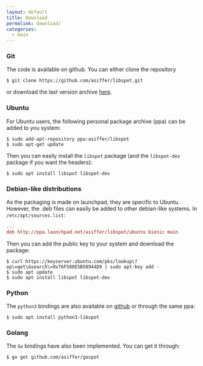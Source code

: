 ```yaml
---
layout: default
title: Download
permalink: download/
categories: 
  - main
---
```


### Git
The code is available on github. You can either clone the repository

```shell
$ git clone https://github.com/asiffer/libspot.git
```
or download the last version archive <a href="https://github.com/asiffer/libspot/archive/master.zip">here</a>.


### Ubuntu
For Ubuntu users, the following personal package archive (ppa) can be added to you system:

```shell
$ sudo add-apt-repository ppa:asiffer/libspot
$ sudo apt-get update
```

Then you can easily install the `libspot` package (and the `libspot-dev` package if you want the headers):

```shell
$ sudo apt install libspot libspot-dev 
```

### Debian-like distributions
As the packaging is made on launchpad, they are specific to Ubuntu. However, the .deb files can easily be added to other debian-like systems.
In `/etc/apt/sources.list`:
```ini
...
deb http://ppa.launchpad.net/asiffer/libspot/ubuntu bionic main
```
Then you can add the public key to your system and download the package:
```shell
$ curl https://keyserver.ubuntu.com/pks/lookup\?op\=get\&search\=0x76F580E5B58944D9 | sudo apt-key add -
$ sudo apt update
$ sudo apt install libspot libspot-dev 
```


### Python

The `python3` bindings are also available on <a href="https://github.com/asiffer/python3-libspot">github</a> or through the same ppa:

```shell
$ sudo apt install python3-libspot
```

### Golang

The `Go` bindings have also been implemented. You can get it through:
```shell
$ go get github.com/asiffer/gospot
```
